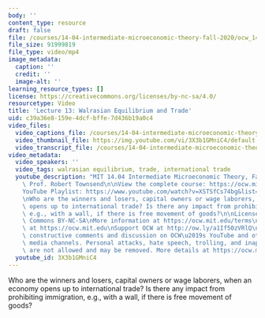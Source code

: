 ```yaml
---
body: ''
content_type: resource
draft: false
file: /courses/14-04-intermediate-microeconomic-theory-fall-2020/ocw_1404_lecture13_2020oct22_360p_16_9.mp4
file_size: 91999819
file_type: video/mp4
image_metadata:
  caption: ''
  credit: ''
  image-alt: ''
learning_resource_types: []
license: https://creativecommons.org/licenses/by-nc-sa/4.0/
resourcetype: Video
title: 'Lecture 13: Walrasian Equilibrium and Trade'
uid: c39a36e8-159e-4dcf-bffe-7d436b19a0c4
video_files:
  video_captions_file: /courses/14-04-intermediate-microeconomic-theory-fall-2020/1Bn4_RDGcRW81CjT8JUjKjVfvOYUBojTZ_transcript.webvtt
  video_thumbnail_file: https://img.youtube.com/vi/3X3b1GMniC4/default.jpg
  video_transcript_file: /courses/14-04-intermediate-microeconomic-theory-fall-2020/1Bn4_RDGcRW81CjT8JUjKjVfvOYUBojTZ_transcript.pdf
video_metadata:
  video_speakers: ''
  video_tags: walrasian equilibrium, trade, international trade
  youtube_description: "MIT 14.04 Intermediate Microeconomic Theory, Fall 2020\nInstructor:\
    \ Prof. Robert Townsend\n\nView the complete course: https://ocw.mit.edu/courses/14-04-intermediate-microeconomic-theory-fall-2020/\n\
    YouTube Playlist: https://www.youtube.com/watch?v=XSTSfCs74bg&list=PLUl4u3cNGP63wnrKge9vllow3Y2OOOKqF\n\
    \nWho are the winners and losers, capital owners or wage laborers, when an economy\
    \ opens up to international trade? Is there any impact from prohibiting immigration,\
    \ e.g., with a wall, if there is free movement of goods?\n\nLicense: Creative\
    \ Commons BY-NC-SA\nMore information at https://ocw.mit.edu/terms\nMore courses\
    \ at https://ocw.mit.edu\nSupport OCW at http://ow.ly/a1If50zVRlQ\n\nWe encourage\
    \ constructive comments and discussion on OCW\u2019s YouTube and other social\
    \ media channels. Personal attacks, hate speech, trolling, and inappropriate comments\
    \ are not allowed and may be removed. More details at https://ocw.mit.edu/comments."
  youtube_id: 3X3b1GMniC4
---
```

Who are the winners and losers, capital owners or wage laborers, when an economy opens up to international trade? Is there any impact from prohibiting immigration, e.g., with a wall, if there is free movement of goods?